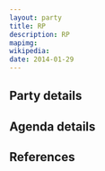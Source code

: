 ```yaml
---
layout: party
title: RP
description: RP
mapimg: 
wikipedia: 
date: 2014-01-29
---
```

## Party details


## Agenda details


## References
